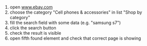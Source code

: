 1. open www.ebay.com
2. choose the category "Cell phones & accessories" in list "Shop by category"
3. fill the search field with some data (e.g. "samsung s7") 
4. click the search button
5. check the result is visible
6. open fifth found element and check that correct page is showing
